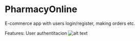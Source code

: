 # PharmacyOnline
E-commerce app with users login/register, making orders etc.

Features: 
User authentitacion
![alt text](https://image.ibb.co/hC92qe/signin.png)
